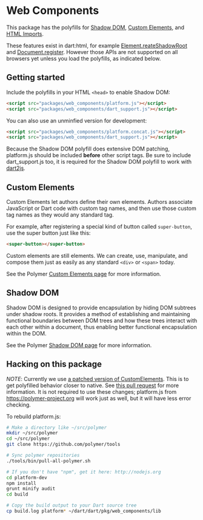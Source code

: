 # Web Components

This package has the polyfills for
[Shadow DOM](http://www.polymer-project.org/platform/shadow-dom.html),
[Custom Elements](http://www.polymer-project.org/platform/custom-elements.html),
and [HTML Imports](http://www.polymer-project.org/platform/html-imports.html).

These features exist in dart:html, for example
[Element.reateShadowRoot](https://api.dartlang.org/apidocs/channels/stable/#dart-dom-html.Element@id_createShadowRoot)
and [Document.register](https://api.dartlang.org/apidocs/channels/stable/#dart-dom-html.HtmlDocument@id_register).
However those APIs are not supported on all browsers yet unless you
load the polyfills, as indicated below.

## Getting started

Include the polyfills in your HTML `<head>` to enable Shadow DOM:

```html
<script src="packages/web_components/platform.js"></script>
<script src="packages/web_components/dart_support.js"></script>
```

You can also use an unminfied version for development:

```html
<script src="packages/web_components/platform.concat.js"></script>
<script src="packages/web_components/dart_support.js"></script>
```

Because the Shadow DOM polyfill does extensive DOM patching, platform.js should
be included **before** other script tags. Be sure to include dart_support.js
too, it is required for the Shadow DOM polyfill to work with
[dart2js](https://www.dartlang.org/docs/dart-up-and-running/contents/ch04-tools-dart2js.html).

## Custom Elements

Custom Elements let authors define their own elements. Authors associate
JavaScript or Dart code with custom tag names, and then use those custom tag
names as they would any standard tag.

For example, after registering a special kind of button called `super-button`,
use the super button just like this:

```html
<super-button></super-button>
```

Custom elements are still elements. We can create, use, manipulate, and compose
them just as easily as any standard `<div>` or `<span>` today.

See the Polymer [Custom Elements page](http://www.polymer-project.org/platform/custom-elements.html)
for more information.

## Shadow DOM

Shadow DOM is designed to provide encapsulation by hiding DOM subtrees under
shadow roots. It provides a method of establishing and maintaining functional
boundaries between DOM trees and how these trees interact with each other within
a document, thus enabling better functional encapsulation within the DOM.

See the Polymer [Shadow DOM page](http://www.polymer-project.org/platform/shadow-dom.html)
for more information.


## Hacking on this package

*NOTE*: Currently we use
[a patched version of CustomElements](https://github.com/dart-lang/CustomElements/tree/blink_tests).
This is to get polyfilled behavior closer to native.
See [this pull request](https://github.com/Polymer/CustomElements/pull/97) for
more information. It is not required to use these changes; platform.js from
https://polymer-project.org will work just as well, but it will have less error
checking.

To rebuild platform.js:

```bash
# Make a directory like ~/src/polymer
mkdir ~/src/polymer
cd ~/src/polymer
git clone https://github.com/polymer/tools

# Sync polymer repositories
./tools/bin/pull-all-polymer.sh

# If you don't have "npm", get it here: http://nodejs.org
cd platform-dev
npm install
grunt minify audit
cd build

# Copy the build output to your Dart source tree
cp build.log platform* ~/dart/dart/pkg/web_components/lib
```
